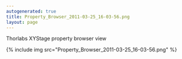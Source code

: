 ```yaml
---
autogenerated: true
title: Property_Browser_2011-03-25_16-03-56.png
layout: page
---
```


Thorlabs XYStage property browser view

{% include img src="Property_Browser_2011-03-25_16-03-56.png" %}

